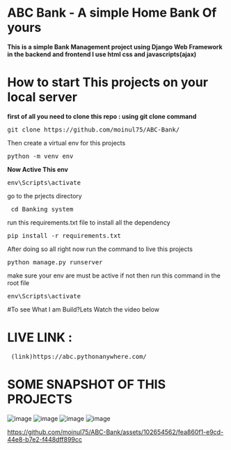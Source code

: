 ﻿# ABC Bank - A simple Home Bank Of yours

**This is a simple Bank Management project using Django Web Framework in the backend and frontend I use html css and javascripts(ajax)**

# How to start This projects on your local server 
__first of all you need to clone this repo : using git clone command__
<pre>
git clone https://github.com/moinul75/ABC-Bank/
</pre>

Then create a virtual env for this projects 

<pre>
python -m venv env
</pre>
**Now Active This env**
<pre>
env\Scripts\activate  
</pre>

go to the prjects directory 
<pre>
 cd Banking_system  
</pre>

run this requirements.txt file to install all the dependency 
<pre>
pip install -r requirements.txt 
</pre>

After doing so all right now run the command to live this projects 
<pre>
python manage.py runserver
</pre>
 
make sure your env are must be active 
if not then run this command in the root file 
<pre>
env\Scripts\activate  
</pre>




#To see What I am Build?Lets Watch the video below

# LIVE LINK : 
<pre>
 (link)https://abc.pythonanywhere.com/
</pre>

# SOME SNAPSHOT OF THIS PROJECTS 

![image](https://github.com/moinul75/ABC-Bank/assets/102654562/0bb0ab82-41df-44f9-b323-cfb0ae743904)
![image](https://github.com/moinul75/ABC-Bank/assets/102654562/f596980a-44ed-4d23-956b-73ead274a392)
![image](https://github.com/moinul75/ABC-Bank/assets/102654562/17600b76-dd29-4c75-a991-ff02687495b0)
![image](https://github.com/moinul75/ABC-Bank/assets/102654562/d00336c5-014a-4ca1-9f98-1e186eabe320)





 https://github.com/moinul75/ABC-Bank/assets/102654562/fea860f1-e9cd-44e8-b7e2-f448dff899cc



